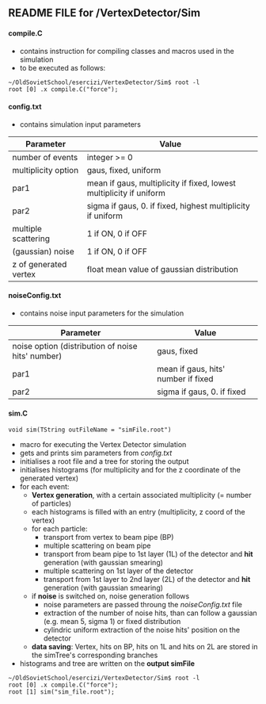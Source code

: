 ## README FILE for /VertexDetector/Sim


#### compile.C
- contains instruction for compiling classes and macros used in the simulation
- to be executed as follows:
```
~/OldSovietSchool/esercizi/VertexDetector/Sim$ root -l
root [0] .x compile.C("force");
```

#### config.txt
- contains simulation input parameters

Parameter | Value
------------ | -------------
number of events | integer >= 0
multiplicity option | gaus, fixed, uniform
par1 | mean if gaus, multiplicity if fixed, lowest multiplicity if uniform
par2 | sigma if gaus, 0. if fixed, highest multiplicity if uniform
multiple scattering | 1 if ON, 0 if OFF
(gaussian) noise | 1 if ON, 0 if OFF
z of generated vertex | float mean value of gaussian distribution


#### noiseConfig.txt
- contains noise input parameters for the simulation

Parameter | Value
------------ | -------------
noise option (distribution of noise hits' number) | gaus, fixed
par1 | mean if gaus, hits' number if fixed
par2 | sigma if gaus, 0. if fixed


#### sim.C
```
void sim(TString outFileName = "simFile.root")
```
- macro for executing the Vertex Detector simulation
- gets and prints sim parameters from *config.txt*
- initialises a root file and a tree for storing the output
- initialises histograms (for multiplicity and for the z coordinate of the generated vertex)
- for each event:
    - **Vertex generation**, with a certain associated multiplicity (= number of particles)
    - each histograms is filled with an entry (multiplicity, z coord of the vertex)
    - for each particle:
        - transport from vertex to beam pipe (BP)
        - multiple scattering on beam pipe
        - transport from beam pipe to 1st layer (1L) of the detector and **hit** generation (with gaussian smearing)
        - multiple scattering on 1st layer of the detector
        - transport from 1st layer to 2nd layer (2L) of the detector and **hit** generation (with gaussian smearing)
    - if **noise** is switched on, noise generation follows
        - noise parameters are passed throung the *noiseConfig.txt* file
        - extraction of the number of noise hits, than can follow a gaussian (e.g. mean 5, sigma 1) or fixed distribution
        - cylindric uniform extraction of the noise hits' position on the detector
    - **data saving**: Vertex, hits on BP, hits on 1L and hits on 2L are stored in the simTree's corresponding branches
- histograms and tree are written on the **output simFile**
```
~/OldSovietSchool/esercizi/VertexDetector/Sim$ root -l
root [0] .x compile.C("force");
root [1] sim("sim_file.root");
```
